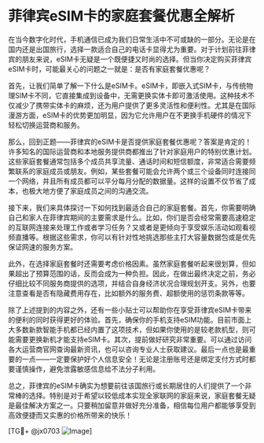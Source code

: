 # 菲律宾eSIM卡的家庭套餐优惠全解析

在当今数字化时代，手机通信已成为我们日常生活中不可或缺的一部分。无论是在国内还是出国旅行，选择一款适合自己的电话卡显得尤为重要。对于计划前往菲律宾的朋友来说，eSIM卡无疑是一个既便捷又时尚的选择。但当你决定购买菲律宾eSIM卡时，可能最关心的问题之一就是：是否有家庭套餐优惠呢？

首先，让我们简单了解一下什么是eSIM卡。eSIM卡，即嵌入式SIM卡，与传统物理SIM卡不同，它直接集成到设备中，无需更换实体卡即可激活使用。这种技术不仅减少了携带实体卡的麻烦，还为用户提供了更多灵活性和便利性。尤其是在国际漫游方面，eSIM卡的优势更加明显，因为它允许用户在不更换手机硬件的情况下轻松切换运营商和服务。

那么，回到正题——菲律宾的eSIM卡是否提供家庭套餐优惠呢？答案是肯定的！许多知名的国际运营商和本地服务提供商都推出了针对家庭用户的特别优惠计划。这些家庭套餐通常包括多个成员共享流量、通话时间和短信额度，非常适合需要频繁联系的家庭成员或朋友。例如，某些套餐可能会允许两个或三个设备同时连接同一个网络，并且所有成员都可以平分每月分配的数据量。这样的设置不仅节省了成本，也极大地方便了家庭成员之间的沟通交流。

接下来，我们来具体探讨一下如何找到最适合自己的家庭套餐。首先，你需要明确自己和家人在菲律宾期间的主要需求是什么。比如，你们是否会经常需要高速稳定的互联网连接来处理工作或者学习任务？又或者是更倾向于享受娱乐活动如观看视频直播等。根据这些需求，你可以有针对性地挑选那些主打大容量数据包或是优先保证网速的服务方案。

此外，在选择家庭套餐时还需要考虑价格因素。虽然家庭套餐听起来很划算，但如果超出了预算范围的话，反而会成为一种负担。因此，在做出最终决定之前，务必仔细比较不同服务商提供的选项，并结合自身经济状况合理规划开支。另外，也要注意查看是否有隐藏费用存在，比如额外的服务费、超额使用的惩罚条款等等。

除了上述提到的内容之外，还有一些小贴士可以帮助你在享受菲律宾eSIM卡带来的便利的同时获得更好的体验。首先，确保你的手机支持eSIM功能。目前市面上大多数新款智能手机都已经内置了这项技术，但如果你使用的是较老款机型，则可能需要更换新机才能支持eSIM卡。其次，提前做好研究非常重要。可以通过访问各大运营商官网查询最新资讯，也可以咨询专业人士获取建议。最后一点也是最重要的一点——一定要保护好个人信息安全！无论是注册账号还是绑定支付方式时都要谨慎操作，避免泄露敏感信息给不法分子利用。

总之，菲律宾的eSIM卡确实为想要前往该国旅行或长期居住的人们提供了一个非常棒的选择。特别是对于希望以较低成本实现全家联网的家庭来说，家庭套餐无疑是最佳解决方案之一。只要稍加留意并做好充分准备，相信每位用户都能够享受到高效便捷而又实惠的价格所带来的快乐！

[TG💪+ @jx0703 ![Image](https://github.com/user-attachments/assets/dbca1d08-cadb-493c-b0ec-ad6f7a83f270)]